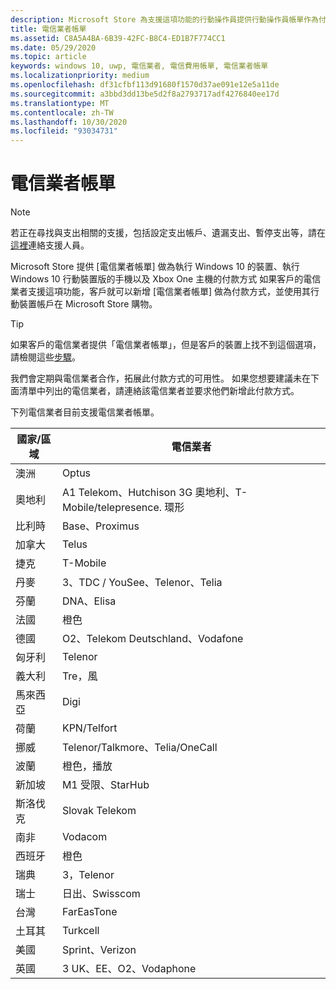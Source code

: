 ```yaml
---
description: Microsoft Store 為支援這項功能的行動操作員提供行動操作員帳單作為付款條件。
title: 電信業者帳單
ms.assetid: C8A5A4BA-6B39-42FC-B8C4-ED1B7F774CC1
ms.date: 05/29/2020
ms.topic: article
keywords: windows 10, uwp, 電信業者, 電信費用帳單, 電信業者帳單
ms.localizationpriority: medium
ms.openlocfilehash: df31cfbf113d91680f1570d37ae091e12e5a11de
ms.sourcegitcommit: a3bbd3dd13be5d2f8a2793717adf4276840ee17d
ms.translationtype: MT
ms.contentlocale: zh-TW
ms.lasthandoff: 10/30/2020
ms.locfileid: "93034731"
---
```

# <a name="mobile-operator-billing"></a>電信業者帳單

> [!NOTE]
> 若正在尋找與支出相關的支援，包括設定支出帳戶、遺漏支出、暫停支出等，請在[這裡](https://developer.microsoft.com/windows/support)連絡支援人員。

Microsoft Store 提供 [電信業者帳單] 做為執行 Windows 10 的裝置、執行 Windows 10 行動裝置版的手機以及 Xbox One 主機的付款方式 如果客戶的電信業者支援這項功能，客戶就可以新增 [電信業者帳單] 做為付款方式，並使用其行動裝置帳戶在 Microsoft Store 購物。

> [!TIP]
>  如果客戶的電信業者提供「電信業者帳單」，但是客戶的裝置上找不到這個選項，請檢閱這些[步驟](https://support.microsoft.com/instantanswers/b25d6dd6-fb8b-3710-1e13-4d30eb01b51f)。

我們會定期與電信業者合作，拓展此付款方式的可用性。 如果您想要建議未在下面清單中列出的電信業者，請連絡該電信業者並要求他們新增此付款方式。

下列電信業者目前支援電信業者帳單。

| 國家/區域       | 電信業者                                        |
|----------------------|---------------------------------------------------------|
| 澳洲            | Optus                                                   |
| 奧地利              | A1 Telekom、Hutchison 3G 奧地利、T-Mobile/telepresence. 環形  |
| 比利時              | Base、Proximus                                          |
| 加拿大               | Telus                                                   |
| 捷克              | T-Mobile                                                |
| 丹麥              | 3、TDC / YouSee、Telenor、Telia                         |
| 芬蘭              | DNA、Elisa                                              |
| 法國               | 橙色                                                  |
| 德國              | O2、Telekom Deutschland、Vodafone                       |
| 匈牙利              | Telenor                                                 |
| 義大利                | Tre，風                                               |
| 馬來西亞             | Digi                                                    |
| 荷蘭          | KPN/Telfort                                           |
| 挪威               | Telenor/Talkmore、Telia/OneCall                     |
| 波蘭               | 橙色，播放                                            |
| 新加坡            | M1 受限、StarHub                                     |
| 斯洛伐克             | Slovak Telekom                                          |
| 南非         | Vodacom                                                 |
| 西班牙                | 橙色                                                  |
| 瑞典               | 3，Telenor                                              |
| 瑞士          | 日出、Swisscom                                       |
| 台灣               | FarEasTone                                              |
| 土耳其               | Turkcell                                                |
| 美國        | Sprint、Verizon                                         |
| 英國       | 3 UK、EE、O2、Vodaphone                                 |
